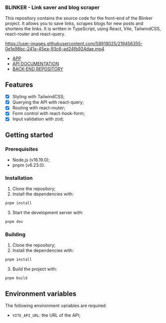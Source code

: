 ### BLINKER - Link saver and blog scraper

This repository contains the source code for the front-end of the Blinker project. It allows you to save links, scrapes blogs for new posts and shortens the links. It is written in TypeScript, using React, Vite, TailwindCSS, react-router and react-query.



https://user-images.githubusercontent.com/58918025/219456355-0e1e98bc-241a-45ea-93c6-ad24fb924dae.mp4



- [APP](https://blinker.gm3.tech)
- [API DOCUMENTATION](https://gm3.tech/blinker/api-docs/)
- [BACK-END REPOSITORY](https://github.com/GessioMori/blinker-api)

## Features

- [x] Styling with TailwindCSS;
- [x] Querying the API with react-query;
- [x] Routing with react-router;
- [x] Form control with react-hook-form;
- [x] Input validation with zod;

## Getting started

### Prerequisites

- Node.js (v16.19.0);
- pnpm (v6.23.0).

### Installation

1. Clone the repository;
2. Install the dependencies with:

```bash
pnpm install
```

3. Start the development server with:

```bash
pnpm dev
```

### Building

1. Clone the repository;
2. Install the dependencies with:

```bash
pnpm install
```

3. Build the project with:

```bash
pnpm build
```

## Environment variables

The following environment variables are required:

- `VITE_API_URL`: the URL of the API;
